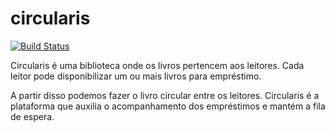 # circularis

[![Build Status](https://travis-ci.org/pepcmarques/circularis.svg?branch=master)](https://travis-ci.org/pepcmarques/circularis)

Circularis é uma biblioteca onde os livros pertencem aos leitores. Cada leitor pode disponibilizar um ou mais livros para empréstimo.

A partir disso podemos fazer o livro circular entre os leitores. Circularis é a plataforma que auxilia o acompanhamento dos empréstimos e mantém a fila de espera.